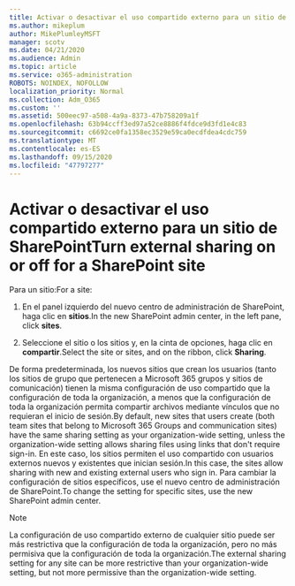 ```yaml
---
title: Activar o desactivar el uso compartido externo para un sitio de SharePoint
ms.author: mikeplum
author: MikePlumleyMSFT
manager: scotv
ms.date: 04/21/2020
ms.audience: Admin
ms.topic: article
ms.service: o365-administration
ROBOTS: NOINDEX, NOFOLLOW
localization_priority: Normal
ms.collection: Adm_O365
ms.custom: ''
ms.assetid: 500eec97-a508-4a9a-8373-47b758209a1f
ms.openlocfilehash: 63b94ccff3ed97a52ce8886f4fdce9d3fd1e4c83
ms.sourcegitcommit: c6692ce0fa1358ec3529e59ca0ecdfdea4cdc759
ms.translationtype: MT
ms.contentlocale: es-ES
ms.lasthandoff: 09/15/2020
ms.locfileid: "47797277"
---
```

# <a name="turn-external-sharing-on-or-off-for-a-sharepoint-site"></a><span data-ttu-id="6d5c9-102">Activar o desactivar el uso compartido externo para un sitio de SharePoint</span><span class="sxs-lookup"><span data-stu-id="6d5c9-102">Turn external sharing on or off for a SharePoint site</span></span>

<span data-ttu-id="6d5c9-103">Para un sitio:</span><span class="sxs-lookup"><span data-stu-id="6d5c9-103">For a site:</span></span>
  
1. <span data-ttu-id="6d5c9-104">En el panel izquierdo del nuevo centro de administración de SharePoint, haga clic en **sitios**.</span><span class="sxs-lookup"><span data-stu-id="6d5c9-104">In the new SharePoint admin center, in the left pane, click **sites**.</span></span>
    
2. <span data-ttu-id="6d5c9-105">Seleccione el sitio o los sitios y, en la cinta de opciones, haga clic en **compartir**.</span><span class="sxs-lookup"><span data-stu-id="6d5c9-105">Select the site or sites, and on the ribbon, click **Sharing**.</span></span>
    
<span data-ttu-id="6d5c9-106">De forma predeterminada, los nuevos sitios que crean los usuarios (tanto los sitios de grupo que pertenecen a Microsoft 365 grupos y sitios de comunicación) tienen la misma configuración de uso compartido que la configuración de toda la organización, a menos que la configuración de toda la organización permita compartir archivos mediante vínculos que no requieran el inicio de sesión.</span><span class="sxs-lookup"><span data-stu-id="6d5c9-106">By default, new sites that users create (both team sites that belong to Microsoft 365 Groups and communication sites) have the same sharing setting as your organization-wide setting, unless the organization-wide setting allows sharing files using links that don't require sign-in.</span></span> <span data-ttu-id="6d5c9-107">En este caso, los sitios permiten el uso compartido con usuarios externos nuevos y existentes que inician sesión.</span><span class="sxs-lookup"><span data-stu-id="6d5c9-107">In this case, the sites allow sharing with new and existing external users who sign in.</span></span> <span data-ttu-id="6d5c9-108">Para cambiar la configuración de sitios específicos, use el nuevo centro de administración de SharePoint.</span><span class="sxs-lookup"><span data-stu-id="6d5c9-108">To change the setting for specific sites, use the new SharePoint admin center.</span></span>
  
> [!NOTE]
> <span data-ttu-id="6d5c9-109">La configuración de uso compartido externo de cualquier sitio puede ser más restrictiva que la configuración de toda la organización, pero no más permisiva que la configuración de toda la organización.</span><span class="sxs-lookup"><span data-stu-id="6d5c9-109">The external sharing setting for any site can be more restrictive than your organization-wide setting, but not more permissive than the organization-wide setting.</span></span> 
  

